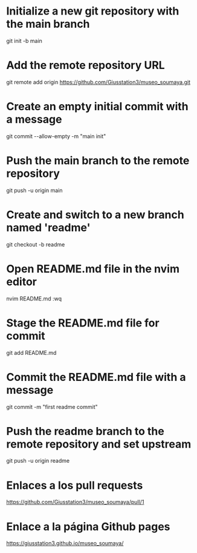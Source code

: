 # Initialize a new git repository with the main branch
git init -b main

# Add the remote repository URL
git remote add origin https://github.com/Giusstation3/museo_soumaya.git

# Create an empty initial commit with a message
git commit --allow-empty -m "main init"

# Push the main branch to the remote repository
git push -u origin main 

# Create and switch to a new branch named 'readme'
git checkout -b readme 

# Open README.md file in the nvim editor
nvim README.md
    :wq

# Stage the README.md file for commit
git add README.md

# Commit the README.md file with a message
git commit -m "first readme commit"

# Push the readme branch to the remote repository and set upstream
git push -u origin readme

# Enlaces a los pull requests

https://github.com/Giusstation3/museo_soumaya/pull/1



# Enlace a la página Github pages

https://giusstation3.github.io/museo_soumaya/

